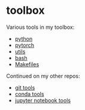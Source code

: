 # toolbox

Various tools in my toolbox:

- [python](./python)
- [pytorch](./pytorch)
- [utils](./utils)
- [bash](./bash)
- [Makefiles](./make)

Continued on my other repos:

- [git tools](https://github.com/stas00/git-tools)
- [conda tools](https://github.com/stas00/conda-tools)
- [jupyter notebook tools](https://github.com/stas00/jupyter-notebook-tools)
